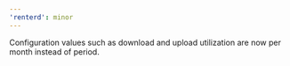```yaml
---
'renterd': minor
---
```


Configuration values such as download and upload utilization are now per month instead of period.
